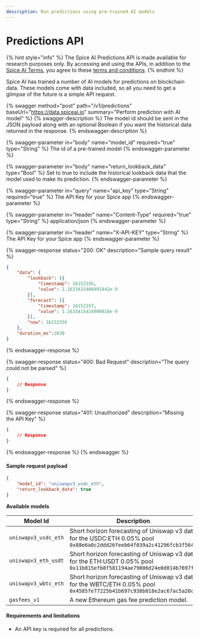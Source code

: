 ```yaml
---
description: Run predictions using pre-trained AI models
---
```


# Predictions API

{% hint style="info" %}
The Spice AI Predictions API is made available for research purposes only. By accessing and using the APIs, in addition to the [Spice AI Terms](../../legal/terms-of-service.md), you agree to these [terms and conditions](predictions-api-terms-and-conditions.md).
{% endhint %}

Spice AI has trained a number of AI models for predictions on blockchain data. These models come with data included, so all you need to get a glimpse of the future is a simple API request.

{% swagger method="post" path="/v1/predictions" baseUrl="https://data.spiceai.io" summary="Perform prediction with AI model" %}
{% swagger-description %}
The model id should be sent in the JSON payload along with an optional Boolean if you want the historical data returned in the response.
{% endswagger-description %}

{% swagger-parameter in="body" name="model_id" required="true" type="String" %}
The id of a pre-trained model
{% endswagger-parameter %}

{% swagger-parameter in="body" name="return_lookback_data" type="Bool" %}
Set to true to include the historical lookback data that the model used to make its prediction.
{% endswagger-parameter %}

{% swagger-parameter in="query" name="api_key" type="String" required="true" %}
The API Key for your Spice app
{% endswagger-parameter %}

{% swagger-parameter in="header" name="Content-Type" required="true" type="String" %}
application/json
{% endswagger-parameter %}

{% swagger-parameter in="header" name="X-API-KEY" type="String" %}
The API Key for your Spice app
{% endswagger-parameter %}

{% swagger-response status="200: OK" description="Sample query result" %}
```json
{
    "data": {
        "lookback": [{
            "timestamp": 16152356,
            "value": 1.2633415466991442e-9
        }],
        "forecast": [{
            "timestamp": 16152357,
            "value": 1.2633415424900818e-9
        }],
        "now": 16152356
    },
    "duration_ms":2038
}
```
{% endswagger-response %}

{% swagger-response status="400: Bad Request" description="The query could not be parsed" %}
```json
{
    // Response
}
```
{% endswagger-response %}

{% swagger-response status="401: Unauthorized" description="Missing the API Key" %}
```json
{
    // Response
}
```
{% endswagger-response %}
{% endswagger %}

#### Sample request payload

```json
{
    "model_id": "uniswapv3_usdc_eth",
    "return_lookback_data": true
}
```

**Available models**

<table><thead><tr><th width="259">Model Id</th><th>Description</th></tr></thead><tbody><tr><td><code>uniswapv3_usdc_eth</code></td><td>Short horizon forecasting of Uniswap v3 data for the USDC:ETH 0.05% pool <code>0x88e6a0c2ddd26feeb64f039a2c41296fcb3f5640</code></td></tr><tr><td><code>uniswapv3_eth_usdt</code></td><td>Short horizon forecasting of Uniswap v3 data for the ETH:USDT 0.05% pool <code>0x11b815efb8f581194ae79006d24e0d814b7697f6</code></td></tr><tr><td><code>uniswapv3_wbtc_eth</code></td><td>Short horizon forecasting of Uniswap v3 data for the WBTC/ETH 0.05% pool <code>0x4585fe77225b41b697c938b018e2ac67ac5a20c0</code></td></tr><tr><td><code>gasfees_v1</code></td><td>A new Ethereum gas fee prediction model.</td></tr></tbody></table>

#### Requirements and limitations

* An API key is required for all predictions.
